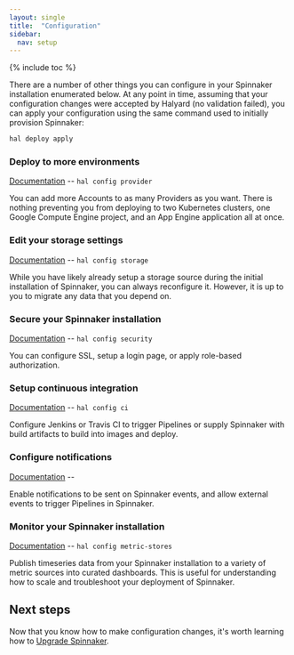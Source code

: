 ```yaml
---
layout: single
title:  "Configuration"
sidebar:
  nav: setup
---
```


{% include toc %}

There are a number of other things you can configure in your Spinnaker
installation enumerated below. At any point in time, assuming that your
configuration changes were accepted by Halyard (no validation failed), you can
apply your configuration using the same command used to initially provision
Spinnaker:

```bash
hal deploy apply
```

### Deploy to more environments

[Documentation](/setup/providers/) -- `hal config provider`

You can add more Accounts to as many Providers as you want. There is nothing
preventing you from deploying to two Kubernetes clusters, one Google Compute
Engine project, and an App Engine application all at once.

### Edit your storage settings

[Documentation](/setup/install/storage/) -- `hal config storage`

While you have likely already setup a storage source during the initial
installation of Spinnaker, you can always reconfigure it. However, it is up to
you to migrate any data that you depend on.

### Secure your Spinnaker installation

[Documentation](/setup/security/) -- `hal config security`

You can configure SSL, setup a login page, or apply role-based authorization.

### Setup continuous integration

[Documentation](/setup/ci/) -- `hal config ci`

Configure Jenkins or Travis CI to trigger Pipelines or supply Spinnaker with
build artifacts to build into images and deploy.

### Configure notifications

[Documentation](/setup/features/notifications/) -- ` `

Enable notifications to be sent on Spinnaker events, and allow external events
to trigger Pipelines in Spinnaker.

### Monitor your Spinnaker installation

[Documentation](/setup/monitoring/) -- `hal config metric-stores`

Publish timeseries data from your Spinnaker installation to a variety of
metric sources into curated dashboards. This is useful for understanding how
to scale and troubleshoot your deployment of Spinnaker.

## Next steps

Now that you know how to make configuration changes, it's worth learning how to
[Upgrade Spinnaker](/setup/install/upgrades/).
